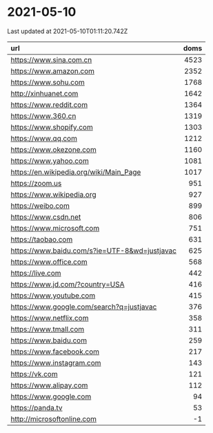 # 2021-05-10

<!-- BEGIN -->
Last updated at 2021-05-10T01:11:20.742Z

url | doms
:- | -:
https://www.sina.com.cn | 4523
https://www.amazon.com | 2352
https://www.sohu.com | 1768
http://xinhuanet.com | 1642
https://www.reddit.com | 1364
https://www.360.cn | 1319
https://www.shopify.com | 1303
https://www.qq.com | 1212
https://www.okezone.com | 1160
https://www.yahoo.com | 1081
https://en.wikipedia.org/wiki/Main_Page | 1017
https://zoom.us | 951
https://www.wikipedia.org | 927
https://weibo.com | 899
https://www.csdn.net | 806
https://www.microsoft.com | 751
https://taobao.com | 631
https://www.baidu.com/s?ie=UTF-8&wd=justjavac | 625
https://www.office.com | 568
https://live.com | 442
https://www.jd.com/?country=USA | 416
https://www.youtube.com | 415
https://www.google.com/search?q=justjavac | 376
https://www.netflix.com | 358
https://www.tmall.com | 311
https://www.baidu.com | 259
https://www.facebook.com | 217
https://www.instagram.com | 143
https://vk.com | 121
https://www.alipay.com | 112
https://www.google.com | 94
https://panda.tv | 53
http://microsoftonline.com | -1
<!-- END -->
